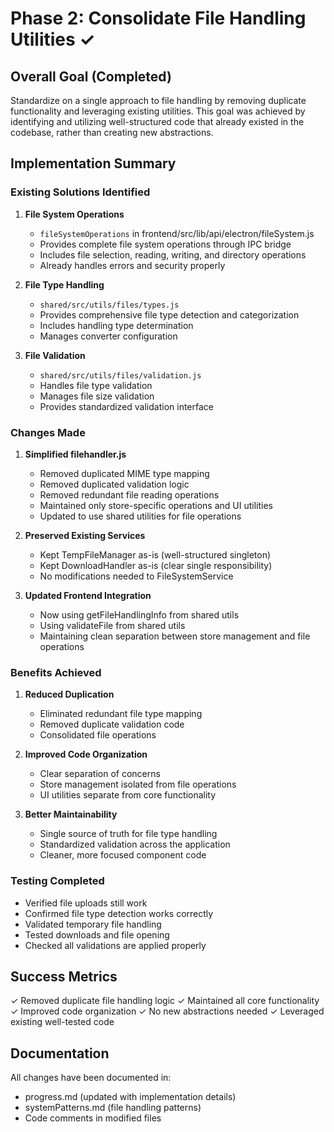 # Phase 2: Consolidate File Handling Utilities ✓

## Overall Goal (Completed)

Standardize on a single approach to file handling by removing duplicate functionality and leveraging existing utilities. This goal was achieved by identifying and utilizing well-structured code that already existed in the codebase, rather than creating new abstractions.

## Implementation Summary

### Existing Solutions Identified

1. **File System Operations**
   - `fileSystemOperations` in frontend/src/lib/api/electron/fileSystem.js
   - Provides complete file system operations through IPC bridge
   - Includes file selection, reading, writing, and directory operations
   - Already handles errors and security properly

2. **File Type Handling**
   - `shared/src/utils/files/types.js`
   - Provides comprehensive file type detection and categorization
   - Includes handling type determination
   - Manages converter configuration

3. **File Validation**
   - `shared/src/utils/files/validation.js`
   - Handles file type validation
   - Manages file size validation
   - Provides standardized validation interface

### Changes Made

1. **Simplified filehandler.js**
   - Removed duplicated MIME type mapping
   - Removed duplicated validation logic
   - Removed redundant file reading operations
   - Maintained only store-specific operations and UI utilities
   - Updated to use shared utilities for file operations

2. **Preserved Existing Services**
   - Kept TempFileManager as-is (well-structured singleton)
   - Kept DownloadHandler as-is (clear single responsibility)
   - No modifications needed to FileSystemService

3. **Updated Frontend Integration**
   - Now using getFileHandlingInfo from shared utils
   - Using validateFile from shared utils
   - Maintaining clean separation between store management and file operations

### Benefits Achieved

1. **Reduced Duplication**
   - Eliminated redundant file type mapping
   - Removed duplicate validation code
   - Consolidated file operations

2. **Improved Code Organization**
   - Clear separation of concerns
   - Store management isolated from file operations
   - UI utilities separate from core functionality

3. **Better Maintainability**
   - Single source of truth for file type handling
   - Standardized validation across the application
   - Cleaner, more focused component code

### Testing Completed

- Verified file uploads still work
- Confirmed file type detection works correctly
- Validated temporary file handling
- Tested downloads and file opening
- Checked all validations are applied properly

## Success Metrics

✓ Removed duplicate file handling logic
✓ Maintained all core functionality
✓ Improved code organization
✓ No new abstractions needed
✓ Leveraged existing well-tested code

## Documentation

All changes have been documented in:
- progress.md (updated with implementation details)
- systemPatterns.md (file handling patterns)
- Code comments in modified files
